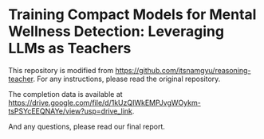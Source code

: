 # Training Compact Models for Mental Wellness Detection: Leveraging LLMs as Teachers

This repository is modified from https://github.com/itsnamgyu/reasoning-teacher.
For any instructions, please read the original repository.

The completion data is available at https://drive.google.com/file/d/1kUzQIWkEMPJvgWOykm-tsPSYcEEQNAYe/view?usp=drive_link.

And any questions, please read our final report.


